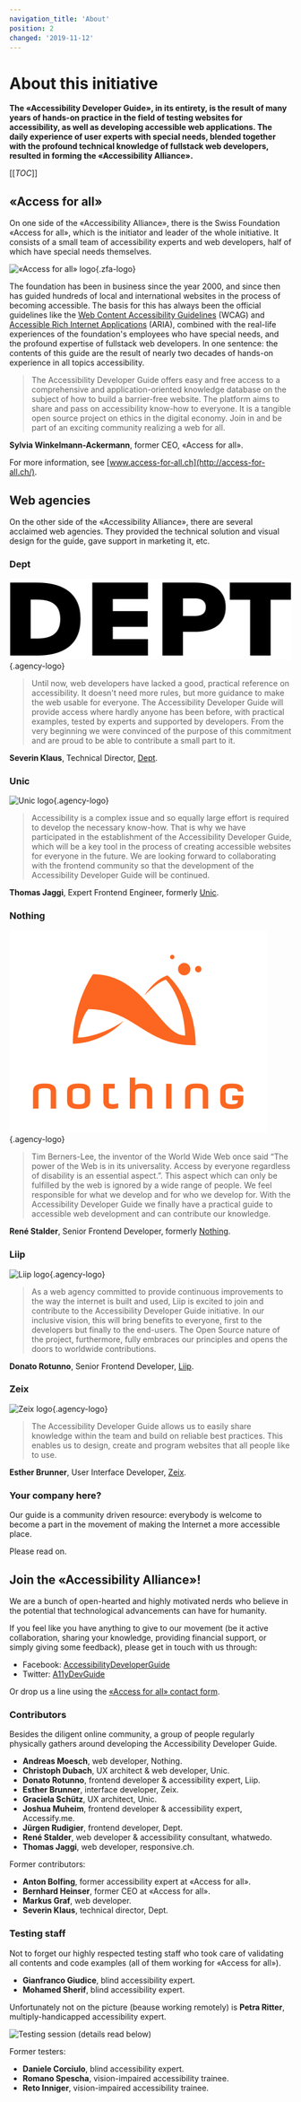 ```yaml
---
navigation_title: 'About'
position: 2
changed: '2019-11-12'
---
```


# About this initiative

**The «Accessibility Developer Guide», in its entirety, is the result of many years of hands-on practice in the field of testing websites for accessibility, as well as developing accessible web applications. The daily experience of user experts with special needs, blended together with the profound technical knowledge of fullstack web developers, resulted in forming the «Accessibility Alliance».**

[[_TOC_]]

## «Access for all»

On one side of the «Accessibility Alliance», there is the Swiss Foundation «Access for all», which is the initiator and leader of the whole initiative. It consists of a small team of accessibility experts and web developers, half of which have special needs themselves.

![«Access for all» logo](_media/zfa.png){.zfa-logo}

The foundation has been in business since the year 2000, and since then has guided hundreds of local and international websites in the process of becoming accessible. The basis for this has always been the official guidelines like the [Web Content Accessibility Guidelines](https://www.w3.org/WAI/standards-guidelines/wcag/) (WCAG) and [Accessible Rich Internet Applications](https://www.w3.org/TR/html-aria/) (ARIA), combined with the real-life experiences of the foundation's employees who have special needs, and the profound expertise of fullstack web developers. In one sentence: the contents of this guide are the result of nearly two decades of hands-on experience in all topics accessibility.

> The Accessibility Developer Guide offers easy and free access to a comprehensive and application-oriented knowledge database on the subject of how to build a barrier-free website. The platform aims to share and pass on accessibility know-how to everyone. It is a tangible open source project on ethics in the digital economy. Join in and be part of an exciting community realizing a web for all.

**Sylvia Winkelmann-Ackermann**, former CEO, «Access for all».

For more information, see [www.access-for-all.ch](http://access-for-all.ch/).

## Web agencies

On the other side of the «Accessibility Alliance», there are several acclaimed web agencies. They provided the technical solution and visual design for the guide, gave support in marketing it, etc.

### Dept

![Dept logo](_media/dept.png){.agency-logo}

> Until now, web developers have lacked a good, practical reference on accessibility. It doesn't need more rules, but more guidance to make the web usable for everyone. The Accessibility Developer Guide will provide access where hardly anyone has been before, with practical examples, tested by experts and supported by developers. From the very beginning we were convinced of the purpose of this commitment and are proud to be able to contribute a small part to it.

**Severin Klaus**, Technical Director, [Dept](https://www.deptagency.com/).

### Unic

![Unic logo](_media/unic.png){.agency-logo}

> Accessibility is a complex issue and so equally large effort is required to develop the necessary know-how. That is why we have participated in the establishment of the Accessibility Developer Guide, which will be a key tool in the process of creating accessible websites for everyone in the future. We are looking forward to collaborating with the frontend community so that the development of the Accessibility Developer Guide will be continued.

**Thomas Jaggi**, Expert Frontend Engineer, formerly [Unic](https://www.unic.com/).

### Nothing

![Nothing logo](_media/nothing.png){.agency-logo}

> Tim Berners-Lee, the inventor of the World Wide Web once said “The power of the Web is in its universality. Access by everyone regardless of disability is an essential aspect.”. This aspect which can only be fulfilled by the web is ignored by a wide range of people. We feel responsible for what we develop and for who we develop for. With the Accessibility Developer Guide we finally have a practical guide to accessible web development and can contribute our knowledge.

**René Stalder**, Senior Frontend Developer, formerly [Nothing](https://www.nothing.ch/).

### Liip

![Liip logo](_media/liip.png){.agency-logo}

> As a web agency committed to provide continuous improvements to the way the internet is built and used, Liip is excited to join and contribute to the Accessibility Developer Guide initiative. In our inclusive vision, this will bring benefits to everyone, first to the developers but finally to the end-users. The Open Source nature of the project, furthermore, fully embraces our principles and opens the doors to worldwide contributions.

**Donato Rotunno**, Senior Frontend Developer, [Liip](https://www.liip.ch/en).

### Zeix

![Zeix logo](_media/zeix.png){.agency-logo}

> The Accessibility Developer Guide allows us to easily share knowledge within the team and build on reliable best practices. This enables us to design, create and program websites that all people like to use.

**Esther Brunner**, User Interface Developer, [Zeix](https://zeix.com/).

### Your company here?

Our guide is a community driven resource: everybody is welcome to become a part in the movement of making the Internet a more accessible place.

Please read on.

## Join the «Accessibility Alliance»!

We are a bunch of open-hearted and highly motivated nerds who believe in the potential that technological advancements can have for humanity.

If you feel like you have anything to give to our movement (be it active collaboration, sharing your knowledge, providing financial support, or simply giving some feedback), please get in touch with us through:

- Facebook: [AccessibilityDeveloperGuide](https://www.facebook.com/AccessibilityDeveloperGuide)
- Twitter: [A11yDevGuide](https://twitter.com/A11yDevGuide)

Or drop us a line using the [«Access for all» contact form](http://access-for-all.ch/en/contact.html).

### Contributors

Besides the diligent online community, a group of people regularly physically gathers around developing the Accessibility Developer Guide.

<!-- ![The core team working on the Accessibility Developer Guide (details read below)](_media/core-team.jpg) -->

- **Andreas Moesch**, web developer, Nothing.
- **Christoph Dubach**, UX architect & web developer, Unic.
- **Donato Rotunno**, frontend developer & accessibility expert, Liip.
- **Esther Brunner**, interface developer, Zeix.
- **Graciela Schütz**, UX architect, Unic.
- **Joshua Muheim**, frontend developer & accessibility expert, Accessify&#46;me.
- **Jürgen Rudigier**, frontend developer, Dept.
- **René Stalder**, web developer & accessibility consultant, whatwedo.
- **Thomas Jaggi**, web developer, responsive&#46;ch.

Former contributors:

- **Anton Bolfing**, former accessibility expert at «Access for all».
- **Bernhard Heinser**, former CEO at «Access for all».
- **Markus Graf**, web developer.
- **Severin Klaus**, technical director, Dept.

### Testing staff

Not to forget our highly respected testing staff who took care of validating all contents and code examples (all of them working for «Access for all»).

- **Gianfranco Giudice**, blind accessibility expert.
- **Mohamed Sherif**, blind accessibility expert.

Unfortunately not on the picture (beause working remotely) is **Petra Ritter**, multiply-handicapped accessibility expert.

![Testing session (details read below)](_media/testing-team.jpg)

Former testers:

- **Daniele Corciulo**, blind accessibility expert.
- **Romano Spescha**, vision-impaired accessibility trainee.
- **Reto Inniger**, vision-impaired accessibility trainee.
